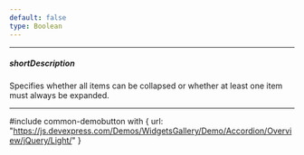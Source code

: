 ```yaml
---
default: false
type: Boolean
---
```

---
##### shortDescription
Specifies whether all items can be collapsed or whether at least one item must always be expanded.

---
#include common-demobutton with {
    url: "https://js.devexpress.com/Demos/WidgetsGallery/Demo/Accordion/Overview/jQuery/Light/"
}